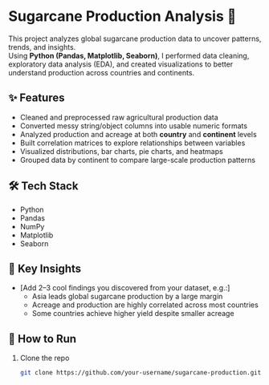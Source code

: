 # Sugarcane Production Analysis 🌱

This project analyzes global sugarcane production data to uncover patterns, trends, and insights.  
Using **Python (Pandas, Matplotlib, Seaborn)**, I performed data cleaning, exploratory data analysis (EDA), and created visualizations to better understand production across countries and continents.

## ✨ Features
- Cleaned and preprocessed raw agricultural production data
- Converted messy string/object columns into usable numeric formats
- Analyzed production and acreage at both **country** and **continent** levels
- Built correlation matrices to explore relationships between variables
- Visualized distributions, bar charts, pie charts, and heatmaps
- Grouped data by continent to compare large-scale production patterns

## 🛠️ Tech Stack
- Python
- Pandas
- NumPy
- Matplotlib
- Seaborn

## 📌 Key Insights
- [Add 2–3 cool findings you discovered from your dataset, e.g.:]
  - Asia leads global sugarcane production by a large margin
  - Acreage and production are highly correlated across most countries
  - Some countries achieve higher yield despite smaller acreage

## 🚀 How to Run
1. Clone the repo  
   ```bash
   git clone https://github.com/your-username/sugarcane-production.git


